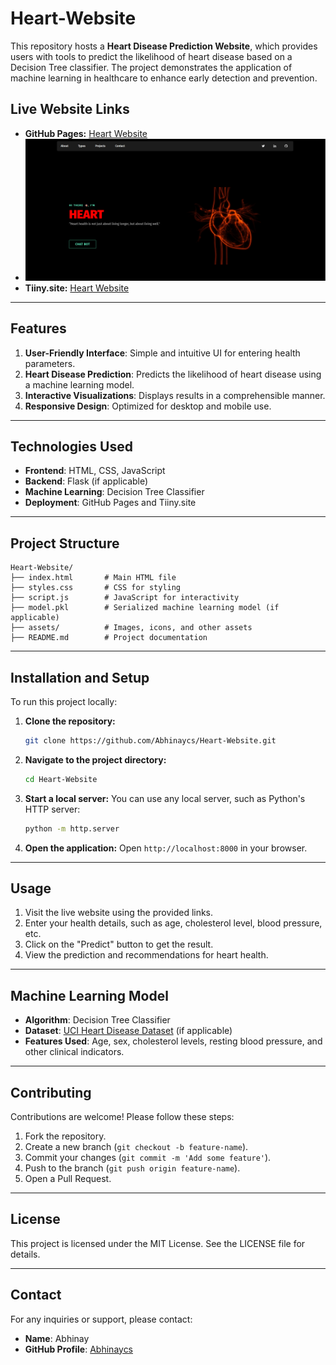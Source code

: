 # Heart-Website

This repository hosts a **Heart Disease Prediction Website**, which provides users with tools to predict the likelihood of heart disease based on a Decision Tree classifier. The project demonstrates the application of machine learning in healthcare to enhance early detection and prevention.

## Live Website Links
- **GitHub Pages:** [Heart Website](https://abhinaycs.github.io/Heart-Website/)
- ![image alt](https://github.com/Abhinaycs/Heart-Website/blob/64cd8d168a4ab78b88149efb34df57406f63f0a1/Screenshot%202024-12-12%20213025.png)
- **Tiiny.site:** [Heart Website](https://heart-website.tiiny.site/)

---

## Features
1. **User-Friendly Interface**: Simple and intuitive UI for entering health parameters.
2. **Heart Disease Prediction**: Predicts the likelihood of heart disease using a machine learning model.
3. **Interactive Visualizations**: Displays results in a comprehensible manner.
4. **Responsive Design**: Optimized for desktop and mobile use.

---

## Technologies Used
- **Frontend**: HTML, CSS, JavaScript
- **Backend**: Flask (if applicable)
- **Machine Learning**: Decision Tree Classifier
- **Deployment**: GitHub Pages and Tiiny.site

---

## Project Structure
```
Heart-Website/
├── index.html       # Main HTML file
├── styles.css       # CSS for styling
├── script.js        # JavaScript for interactivity
├── model.pkl        # Serialized machine learning model (if applicable)
├── assets/          # Images, icons, and other assets
├── README.md        # Project documentation
```

---

## Installation and Setup
To run this project locally:

1. **Clone the repository:**
   ```bash
   git clone https://github.com/Abhinaycs/Heart-Website.git
   ```

2. **Navigate to the project directory:**
   ```bash
   cd Heart-Website
   ```

3. **Start a local server:**
   You can use any local server, such as Python's HTTP server:
   ```bash
   python -m http.server
   ```

4. **Open the application:**
   Open `http://localhost:8000` in your browser.

---

## Usage
1. Visit the live website using the provided links.
2. Enter your health details, such as age, cholesterol level, blood pressure, etc.
3. Click on the "Predict" button to get the result.
4. View the prediction and recommendations for heart health.

---

## Machine Learning Model
- **Algorithm**: Decision Tree Classifier
- **Dataset**: [UCI Heart Disease Dataset](https://archive.ics.uci.edu/ml/datasets/heart+Disease) (if applicable)
- **Features Used**: Age, sex, cholesterol levels, resting blood pressure, and other clinical indicators.

---

## Contributing
Contributions are welcome! Please follow these steps:
1. Fork the repository.
2. Create a new branch (`git checkout -b feature-name`).
3. Commit your changes (`git commit -m 'Add some feature'`).
4. Push to the branch (`git push origin feature-name`).
5. Open a Pull Request.

---

## License
This project is licensed under the MIT License. See the LICENSE file for details.

---

## Contact
For any inquiries or support, please contact:
- **Name**: Abhinay
- **GitHub Profile**: [Abhinaycs](https://github.com/Abhinaycs)
